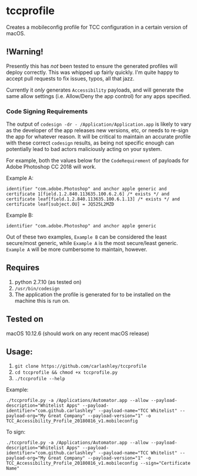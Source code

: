# tccprofile
Creates a mobileconfig profile for TCC configuration in a certain version of macOS.

## !Warning!
Presently this has _not_ been tested to ensure the generated profiles will deploy correctly. This was whipped up fairly quickly. I'm quite happy to accept pull requests to fix issues, typos, all that jazz.

Currently it _only_ generates `Accessibility` payloads, and will generate the same allow settings (i.e. Allow/Deny the app control) for any apps specified.

### Code Signing Requirements
The output of `codesign -dr - /Application/Application.app` is likely to vary as the developer of the app releases new versions, etc, or needs to re-sign the app for whatever reason. It will be critical to maintain an accurate profile with these correct `codesign` results, as being not specific enough can potentially lead to bad actors maliciously acting on your system.

For example, both the values below for the `CodeRequirement` of payloads for Adobe Photoshop CC 2018 will work.

Example A:
```
identifier "com.adobe.Photoshop" and anchor apple generic and certificate 1[field.1.2.840.113635.100.6.2.6] /* exists */ and certificate leaf[field.1.2.840.113635.100.6.1.13] /* exists */ and certificate leaf[subject.OU] = JQ525L2MZD
```
Example B:
```
identifier "com.adobe.Photoshop" and anchor apple generic
```

Out of these two examples, `Example B` can be considered the least secure/most generic, while `Example A` is the most secure/least generic. `Example A` will be more cumbersome to maintain, however.

## Requires
1. python 2.7.10 (as tested on)
1. `/usr/bin/codesign`
1. The application the profile is generated for to be installed on the machine this is run on.

## Tested on
macOS 10.12.6 (should work on any recent macOS release)

## Usage:
1. `git clone https://github.com/carlashley/tccprofile`
1. `cd tccprofile && chmod +x tccprofile.py`
1. `./tccprofile --help`

Example:
```
./tccprofile.py -a /Applications/Automator.app --allow --payload-description="Whitelist Apps" --payload-identifier="com.github.carlashley" --payload-name="TCC Whitelist" --payload-org="My Great Company" --payload-version="1" -o TCC_Accessibility_Profile_20180816_v1.mobileconfig
```

To sign:
```
./tccprofile.py -a /Applications/Automator.app --allow --payload-description="Whitelist Apps" --payload-identifier="com.github.carlashley" --payload-name="TCC Whitelist" --payload-org="My Great Company" --payload-version="1" -o TCC_Accessibility_Profile_20180816_v1.mobileconfig --sign="Certificate Name"
```
